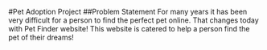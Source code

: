 #Pet Adoption Project
##Problem Statement
For many years it has been very difficult for a person to find the perfect pet online. That changes today
with Pet Finder website! This website is catered to help a person find the pet of their dreams! 